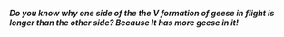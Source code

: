 _**Do you know why one side of the the V formation of geese in flight is longer than the other side? Because It has more geese in it!**_

